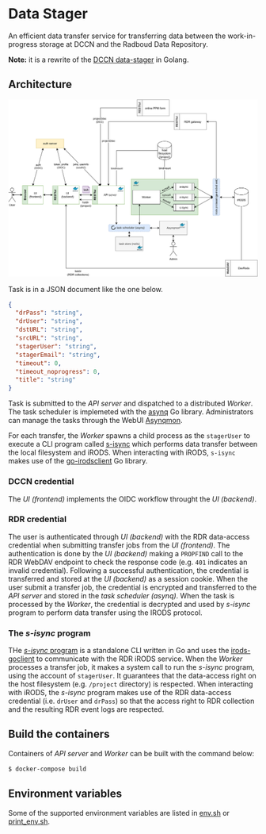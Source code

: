 # Data Stager

An efficient data transfer service for transferring data between the work-in-progress storage at DCCN and the Radboud Data Repository.

__Note:__ it is a rewrite of the [DCCN data-stager](https://github.com/Donders-Institute/data-stager) in Golang.

## Architecture

![architecture](architecture.svg "architecture")

Task is in a JSON document like the one below.

```json
{
  "drPass": "string",
  "drUser": "string",
  "dstURL": "string",
  "srcURL": "string",
  "stagerUser": "string",
  "stagerEmail": "string",
  "timeout": 0,
  "timeout_noprogress": 0,
  "title": "string"
}
```

Task is submitted to the _API server_ and dispatched to a distributed _Worker_.  The task scheduler is implemeted with the [asynq](https://github.com/hibiken/asynq) Go library.  Administrators can manage the tasks through the WebUI [Asynqmon](https://github.com/hibiken/asynqmon).

For each transfer, the _Worker_ spawns a child process as the `stagerUser` to execute a CLI program called [s-isync](internal/s-isync) which performs data transfer between the local filesystem and iRODS.  When interacting with iRODS, `s-isync` makes use of the [go-irodsclient](https://github.com/cyverse/go-irodsclient) Go library.

### DCCN credential

The _UI (frontend)_ implements the OIDC workflow throught the _UI (backend)_.

### RDR credential

The user is authenticated through _UI (backend)_ with the RDR data-access credential when submitting transfer jobs from the _UI (frontend)_.  The authentication is done by the _UI (backend)_ making a `PROPFIND` call to the RDR WebDAV endpoint to check the response code (e.g. `401` indicates an invalid credential).  Following a successful authentication, the credential is transferred and stored at the _UI (backend)_ as a session cookie.  When the user submit a transfer job, the credential is encrypted and transferred to the _API server_ and stored in the _task scheduler (asynq)_.  When the task is processed by the _Worker_, the credential is decrypted and used by _s-isync_ program to perform data transfer using the IRODS protocol.

### The _s-isync_ program

THe [_s-isync_ program](internal/s-isync) is a standalone CLI written in Go and uses the [irods-goclient](https://github.com/cyverse/go-irodsclient) to communicate with the RDR iRODS service.  When the _Worker_ processes a transfer job, it makes a system call to run the _s-isync_ program, using the account of `stagerUser`.  It guarantees that the data-access right on the host filesystem (e.g. `/project` directory) is respected.  When interacting with iRODS, the _s-isync_ program makes use of the RDR data-access credential (i.e. `drUser` and `drPass`) so that the access right to RDR collection and the resulting RDR event logs are respected.

## Build the containers

Containers of _API server_ and _Worker_ can be built with the command below:

```bash
$ docker-compose build
```

## Environment variables

Some of the supported environment variables are listed in [env.sh](env.sh) or [print_env.sh](print_env.sh).
